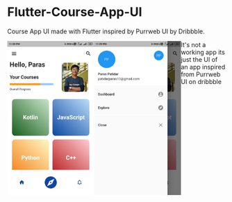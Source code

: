 # Flutter-Course-App-UI
Course App UI made with Flutter inspired by Purrweb UI by Dribbble.
<p align="center">
<img src="https://github.com/patidarparas13/Flutter-Course-App-UI/blob/master/assets/CourseApp-1.jpeg" width ="200" align="left">
<img src="https://github.com/patidarparas13/Flutter-Course-App-UI/blob/master/assets/CourseApp-2.jpeg" width ="200" align="left">
</p>

It's not a working app its just the UI of an app inspired from <a src="https://dribbble.com/shots/10900158/attachments/2546354?mode=media">Purrweb UI on dribbble</a>
